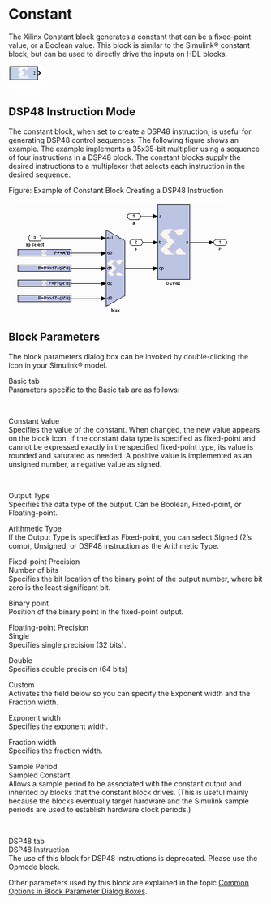 # Constant

The Xilinx Constant block generates a constant that can be a fixed-point
value, or a Boolean value. This block is similar to the Simulink®
constant block, but can be used to directly drive the inputs on HDL
blocks.

![](./Images/block.png)

## DSP48 Instruction Mode

The constant block, when set to create a DSP48 instruction, is useful
for generating DSP48 control sequences. The following figure shows an
example. The example implements a 35x35-bit multiplier using a sequence
of four instructions in a DSP48 block. The constant blocks supply the
desired instructions to a multiplexer that selects each instruction in
the desired sequence.

Figure: Example of Constant Block Creating a DSP48 Instruction

  
![](./Images/edt1538085436645.png)  

## Block Parameters

The block parameters dialog box can be invoked by double-clicking the
icon in your Simulink® model.

Basic tab  
Parameters specific to the Basic tab are as follows:

&nbsp;

Constant Value  
Specifies the value of the constant. When changed, the new value appears
on the block icon. If the constant data type is specified as fixed-point
and cannot be expressed exactly in the specified fixed-point type, its
value is rounded and saturated as needed. A positive value is
implemented as an unsigned number, a negative value as signed.

&nbsp;

Output Type  
Specifies the data type of the output. Can be Boolean, Fixed-point, or
Floating-point.

Arithmetic Type  
If the Output Type is specified as Fixed-point, you can select Signed
(2’s comp), Unsigned, or DSP48 instruction as the Arithmetic Type.

Fixed-point Precision  
Number of bits  
Specifies the bit location of the binary point of the output number,
where bit zero is the least significant bit.

Binary point  
Position of the binary point in the fixed-point output.

Floating-point Precision  
Single  
Specifies single precision (32 bits).

Double  
Specifies double precision (64 bits)

Custom  
Activates the field below so you can specify the Exponent width and the
Fraction width.

Exponent width  
Specifies the exponent width.

Fraction width  
Specifies the fraction width.

Sample Period  
Sampled Constant  
Allows a sample period to be associated with the constant output and
inherited by blocks that the constant block drives. (This is useful
mainly because the blocks eventually target hardware and the Simulink
sample periods are used to establish hardware clock periods.)

&nbsp;

DSP48 tab  
DSP48 Instruction  
The use of this block for DSP48 instructions is deprecated. Please use
the Opmode block.

Other parameters used by this block are explained in the topic [Common
Options in Block Parameter Dialog
Boxes](common-options-in-block-parameter-dialog-boxes-aa1032308.html).
